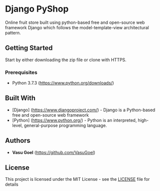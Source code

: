 # Django PyShop

Online fruit store built using python-based free and open-source web framework Django which follows the model-template-view architectural pattern. 

## Getting Started

Start by either downloading the zip file or clone with HTTPS.

### Prerequisites

* Python 3.7.3 (https://www.python.org/downloads/)




## Built With

* [Django] (https://www.djangoproject.com/) - Django is a Python-based free and open-source web framework
* [Python] (https://www.python.org/) - Python is an interpreted, high-level, general-purpose programming language.


## Authors

* **Vasu Goel** (https://github.com/VasuGoel)

## License

This project is licensed under the MIT License - see the [LICENSE](https://github.com/VasuGoel/django-pyshop/blob/master/LICENSE) file for details
